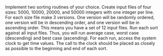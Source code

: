 Implement two sorting routines of your choice. Create input files of four sizes: 5000, 10000, 20000, and 50000 integers with one integer per line. For each size file make 3 versions. One version will be randomly ordered, one version will be in descending order, and one version will be in ascending order. This means you have a set of 12 input files. Run each sort against all input files. Thus, you will run average case, worst case (descending) and best case (ascending). For each run, access the system clock to get time values. The call to the clock should be placed as closely as possible to the beginning and end of each sort. 
